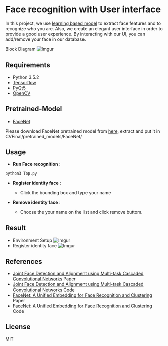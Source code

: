 # Face recognition with User interface

In this project, we use [learning based model][6] to extract face features and to recognize who you are. Also, we create an elegant user interface in order to provide a good user experience. By interacting  with our UI, you can add/remove your face in our database.

Block Diagram
![Imgur](http://i.imgur.com/Urrf7Hh.png)


## Requirements
- Python 3.5.2
- [Tensorflow][1]
- [PyQt5][2]
- [OpenCV][3] 

## Pretrained-Model
- [FaceNet][4]

Please download FaceNet pretrained model from [here](https://drive.google.com/file/d/0B5MzpY9kBtDVSTgxX25ZQzNTMGc/view), extract and put it in CVFinal/pretrained_models/FaceNet/


## Usage
- <b>Run Face recognition</b> : 
```
python3 Top.py
```


- <b>Register identity face</b> :
	- Click the bounding box and type your name
	


- <b>Remove identity face</b> :
	- Choose the your name on the list and click remove buttom.

## Result
- Environment Setup
![Imgur](http://i.imgur.com/jeX7Obf.png)
- Register identity face
![Imgur](http://i.imgur.com/GyC0nBE.png)


## References
- [Joint Face Detection and Alignment using Multi-task Cascaded Convolutional Networks][5] Paper
- [Joint Face Detection and Alignment using Multi-task Cascaded Convolutional Networks][6] Code
- [FaceNet: A Unified Embedding for Face Recognition and Clustering][7] Paper
- [FaceNet: A Unified Embedding for Face Recognition and Clustering][6] Code

## License
MIT


[1]:https://www.tensorflow.org/
[2]:https://www.riverbankcomputing.com/software/pyqt/download5
[3]:http://opencv.org/
[4]:https://arxiv.org/abs/1503.03832
[5]:https://kpzhang93.github.io/MTCNN_face_detection_alignment/
[6]:https://github.com/davidsandberg/facenet
[7]:https://arxiv.org/abs/1503.03832

